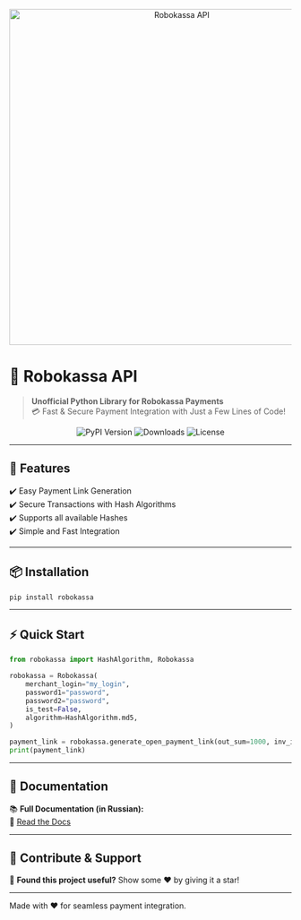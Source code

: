 <p align="center">
  <img src="assets/banner.png" alt="Robokassa API" width="600">
</p>

# 🚀 Robokassa API

> **Unofficial Python Library for Robokassa Payments**  
> 💳 Fast & Secure Payment Integration with Just a Few Lines of Code!

<p align="center">
  <img src="https://img.shields.io/pypi/v/robokassa?color=blue" alt="PyPI Version">
  <img src="https://img.shields.io/pypi/dm/robokassa?color=green" alt="Downloads">
  <img src="https://img.shields.io/github/license/byBenPuls/robokassa?color=red" alt="License">
</p>

---

## 🎨 Features
✔️ Easy Payment Link Generation  
✔️ Secure Transactions with Hash Algorithms  
✔️ Supports all available Hashes  
✔️ Simple and Fast Integration  

---

## 📦 Installation

```bash
pip install robokassa
```

---

## ⚡ Quick Start

```python
from robokassa import HashAlgorithm, Robokassa

robokassa = Robokassa(
    merchant_login="my_login",
    password1="password",
    password2="password",
    is_test=False,
    algorithm=HashAlgorithm.md5,
)

payment_link = robokassa.generate_open_payment_link(out_sum=1000, inv_id=0)
print(payment_link)
```

---

## 📖 Documentation

📚 **Full Documentation (in Russian):**  
🔗 [Read the Docs](https://robokassa.readthedocs.io/)

---

## 🌟 Contribute & Support
🚀 **Found this project useful?** Show some ❤️ by giving it a star!

---

Made with ❤️ for seamless payment integration.
